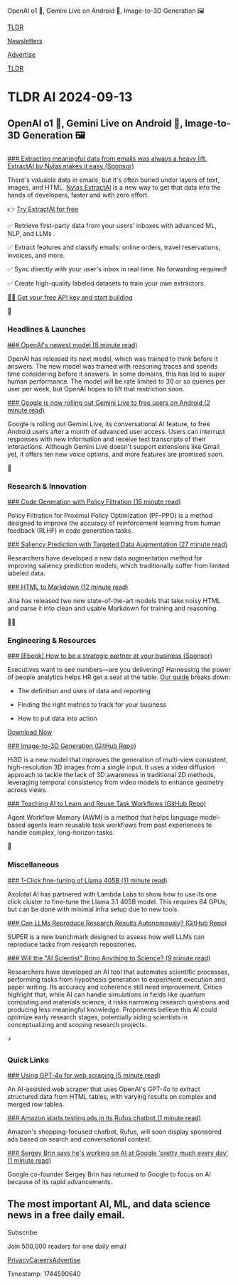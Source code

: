 OpenAI o1 🤖, Gemini Live on Android 📱, Image-to-3D Generation 🖼️

[TLDR](/)

[Newsletters](/newsletters)

[Advertise](https://advertise.tldr.tech/)

[TLDR](/)

# TLDR AI 2024-09-13

## OpenAI o1 🤖, Gemini Live on Android 📱, Image-to-3D Generation 🖼️

### 

[### Extracting meaningful data from emails was always a heavy lift. ExtractAI by Nylas makes it easy (Sponsor)](https://www.nylas.com/products/extractai/?utm_medium=sponsoredemail&amp;utm_source=tldr&amp;utm_campaign=20240913)

There's valuable data in emails, but it's often buried under layers of text, images, and HTML. [Nylas ExtractAI](https://www.nylas.com/products/extractai/?utm_medium=sponsoredemail&utm_source=tldr&utm_campaign=20240913) is a new way to get that data into the hands of developers, faster and with zero effort.

👉 [Try ExtractAI for free](https://www.nylas.com/products/extractai/?utm_medium=sponsoredemail&utm_source=tldr&utm_campaign=20240913)

✅ Retrieve first-party data from your users' inboxes with advanced ML, NLP, and LLMs .

✅ Extract features and classify emails: online orders, travel reservations, invoices, and more.

✅ Sync directly with your user's inbox in real time. No forwarding required!

✅ Create high-quality labeled datasets to train your own extractors.

[👷‍♀️ Get your free API key and start building](https://www.nylas.com/products/extractai/?utm_medium=sponsoredemail&utm_source=tldr&utm_campaign=20240913)

🚀

### Headlines & Launches

[### OpenAI's newest model (8 minute read)](https://openai.com/index/introducing-openai-o1-preview/?utm_source=tldrai)

OpenAI has released its next model, which was trained to think before it answers. The new model was trained with reasoning traces and spends time considering before it answers. In some domains, this has led to super human performance. The model will be rate limited to 30 or so queries per user per week, but OpenAI hopes to lift that restriction soon.

[### Google is now rolling out Gemini Live to free users on Android (2 minute read)](https://9to5google.com/2024/09/12/gemini-live-android-free-users/?utm_source=tldrai)

Google is rolling out Gemini Live, its conversational AI feature, to free Android users after a month of advanced user access. Users can interrupt responses with new information and receive text transcripts of their interactions. Although Gemini Live doesn't support extensions like Gmail yet, it offers ten new voice options, and more features are promised soon.

🧠

### Research & Innovation

[### Code Generation with Policy Filtration (16 minute read)](https://arxiv.org/abs/2409.06957v1?utm_source=tldrai)

Policy Filtration for Proximal Policy Optimization (PF-PPO) is a method designed to improve the accuracy of reinforcement learning from human feedback (RLHF) in code generation tasks.

[### Saliency Prediction with Targeted Data Augmentation (27 minute read)](https://arxiv.org/abs/2409.07307v1?utm_source=tldrai)

Researchers have developed a new data augmentation method for improving saliency prediction models, which traditionally suffer from limited labeled data.

[### HTML to Markdown (12 minute read)](https://jina.ai/news/reader-lm-small-language-models-for-cleaning-and-converting-html-to-markdown/?utm_source=tldrai)

Jina has released two new state-of-the-art models that take noisy HTML and parse it into clean and usable Markdown for training and reasoning.

👨‍💻

### Engineering & Resources

[### [Ebook] How to be a strategic partner at your business (Sponsor)](https://www.bamboohr.com/pl/definitive-guide-to-hr-data-and-reporting?utm_campaign=TLDR-DG-AI+Secondary+Newsletter+Definitive+Guide+HR+Data-202409&amp;utm_medium=paid-media&amp;utm_source=newsletter-ads&amp;utm_content=guide+dardg&amp;utm_term=data-and-reporting)

Executives want to see numbers—are you delivering? Harnessing the power of people analytics helps HR get a seat at the table. [Our guide](https://www.bamboohr.com/pl/definitive-guide-to-hr-data-and-reporting?utm_campaign=TLDR-DG-AI+Secondary+Newsletter+Definitive+Guide+HR+Data-202409&utm_medium=paid-media&utm_source=newsletter-ads&utm_content=guide+dardg&utm_term=data-and-reporting) breaks down:

- The definition and uses of data and reporting

- Finding the right metrics to track for your business

- How to put data into action

[Download Now](https://www.bamboohr.com/pl/definitive-guide-to-hr-data-and-reporting?utm_campaign=TLDR-DG-AI+Secondary+Newsletter+Definitive+Guide+HR+Data-202409&utm_medium=paid-media&utm_source=newsletter-ads&utm_content=guide+dardg&utm_term=data-and-reporting)

[### Image-to-3D Generation (GitHub Repo)](https://github.com/yanghb22-fdu/hi3d-official?utm_source=tldrai)

Hi3D is a new model that improves the generation of multi-view consistent, high-resolution 3D images from a single input. It uses a video diffusion approach to tackle the lack of 3D awareness in traditional 2D methods, leveraging temporal consistency from video models to enhance geometry across views.

[### Teaching AI to Learn and Reuse Task Workflows (GitHub Repo)](https://github.com/zorazrw/agent-workflow-memory?utm_source=tldrai)

Agent Workflow Memory (AWM) is a method that helps language model-based agents learn reusable task workflows from past experiences to handle complex, long-horizon tasks.

🎁

### Miscellaneous

[### 1-Click fine-tuning of Llama 405B (11 minute read)](https://axolotlai.substack.com/p/fine-tuning-llama-31b-waxolotl-on?utm_source=tldrai)

Axolotal AI has partnered with Lambda Labs to show how to use its one click cluster to fine-tune the Llama 3.1 405B model. This requires 64 GPUs, but can be done with minimal infra setup due to new tools.

[### Can LLMs Reproduce Research Results Autonomously? (GitHub Repo)](https://github.com/allenai/super-benchmark?utm_source=tldrai)

SUPER is a new benchmark designed to assess how well LLMs can reproduce tasks from research repositories.

[### Will the "AI Scientist" Bring Anything to Science? (9 minute read)](https://spectrum.ieee.org/ai-for-science-2?utm_source=tldrai)

Researchers have developed an AI tool that automates scientific processes, performing tasks from hypothesis generation to experiment execution and paper writing. Its accuracy and coherence still need improvement. Critics highlight that, while AI can handle simulations in fields like quantum computing and materials science, it risks narrowing research questions and producing less meaningful knowledge. Proponents believe this AI could optimize early research stages, potentially aiding scientists in conceptualizing and scoping research projects.

⚡️

### Quick Links

[### Using GPT-4o for web scraping (5 minute read)](https://blancas.io/blog/ai-web-scraper/?utm_source=tldrai)

An AI-assisted web scraper that uses OpenAI's GPT-4o to extract structured data from HTML tables, with varying results on complex and merged row tables.

[### Amazon starts testing ads in its Rufus chatbot (1 minute read)](https://techcrunch.com/2024/09/11/amazon-starts-testing-ads-in-its-rufus-chatbot/?utm_source=tldrai)

Amazon's shopping-focused chatbot, Rufus, will soon display sponsored ads based on search and conversational context.

[### Sergey Brin says he's working on AI at Google 'pretty much every day' (1 minute read)](https://techcrunch.com/2024/09/10/sergey-brin-says-hes-working-at-google-pretty-much-every-day-on-ai/?utm_source=tldrai)

Google co-founder Sergey Brin has returned to Google to focus on AI because of its rapid advancements.

## The most important AI, ML, and data science news in a free daily email.

Subscribe

Join 500,000 readers for one daily email

[Privacy](/privacy)[Careers](https://jobs.ashbyhq.com/tldr.tech)[Advertise](/ai/advertise)

Timestamp: 1744590640